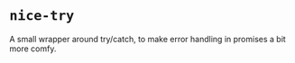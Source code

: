 # `nice-try`

A small wrapper around try/catch, to make error handling in promises a bit more comfy.
